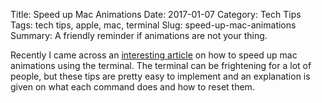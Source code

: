 Title: Speed up Mac Animations
Date: 2017-01-07
Category: Tech Tips
Tags: tech tips, apple, mac, terminal
Slug: speed-up-mac-animations
Summary: A friendly reminder if animations are not your thing. 

Recently I came across an [interesting article](http://robservatory.com/speed-up-your-mac-via-hidden-prefs/) on how to speed up mac animations using the terminal. The terminal can be frightening for a lot of people, but these tips are pretty easy to implement and an explanation is given on what each command does and how to reset them.    
  
